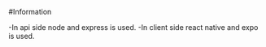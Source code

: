 #Information

-In api side node and express is used.
-In client side react native and expo is used.
